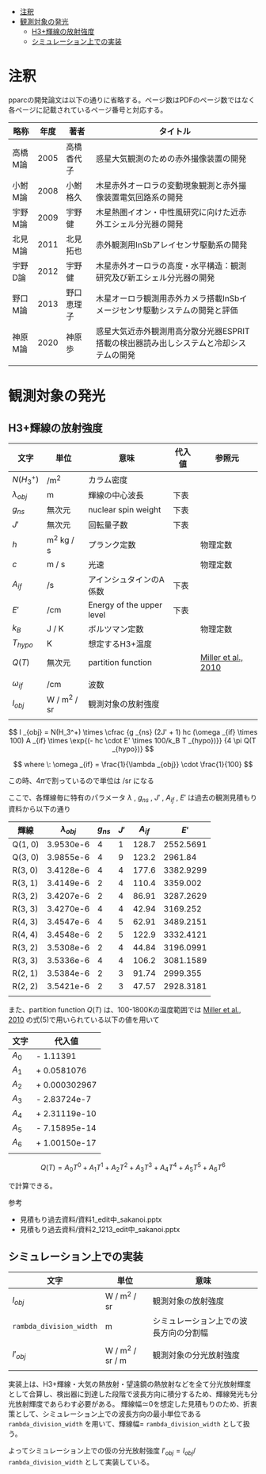 [Miller et al., 2010]: https://pubs.rsc.org/en/content/articlelanding/2010/FD/c004152c#!divAbstract

- [注釈](#注釈)
- [観測対象の発光](#観測対象の発光)
  - [H3+輝線の放射強度](#h3輝線の放射強度)
  - [シミュレーション上での実装](#シミュレーション上での実装)

# 注釈

pparcの開発論文は以下の通りに省略する。ページ数はPDFのページ数ではなく各ページに記載されているページ番号と対応する。

| 略称    | 年度 | 著者        | タイトル                                                                               |
| ------- | ---- | ----------- | -------------------------------------------------------------------------------------- |
| 高橋M論 | 2005 | 高橋 香代子 | 惑星大気観測のための赤外撮像装置の開発                                                 |
| 小鮒M論 | 2008 | 小鮒 格久   | 木星赤外オーロラの変動現象観測と赤外撮像装置電気回路系の開発                           |
| 宇野M論 | 2009 | 宇野 健     | 木星熱圏イオン・中性風研究に向けた近赤外エシェル分光器の開発                           |
| 北見M論 | 2011 | 北見 拓也   | 赤外観測用InSbアレイセンサ駆動系の開発                                                 |
| 宇野D論 | 2012 | 宇野 健     | 木星赤外オーロラの高度・水平構造：観測研究及び新エシェル分光器の開発                   |
| 野口M論 | 2013 | 野口 恵理子 | 木星オーロラ観測用赤外カメラ搭載InSbイメージセンサ駆動システムの開発と評価             |
| 神原M論 | 2020 | 神原 歩     | 惑星大気近赤外観測用高分散分光器ESPRIT搭載の検出器読み出しシステムと冷却システムの開発 |
|         |      |             |                                                                                        |

# 観測対象の発光

## H3+輝線の放射強度

| 文字             | 単位           | 意味                      | 代入値 | 参照元                  |
| ---------------- | -------------- | ------------------------- | ------ | ----------------------- |
| $N(H_3^+)$       | /m$^2$         | カラム密度                |        |                         |
| $\lambda _{obj}$ | m              | 輝線の中心波長            | 下表   |                         |
| $g _{ns}$        | 無次元         | nuclear spin weight       | 下表   |                         |
| $J'$             | 無次元         | 回転量子数                | 下表   |                         |
| $h$              | m$^2$ kg / s   | プランク定数              |        | 物理定数                |
| $c$              | m / s          | 光速                      |        | 物理定数                |
| $A _{if}$        | /s             | アインシュタインのA係数   | 下表   |                         |
| $E'$             | /cm            | Energy of the upper level | 下表   |                         |
| $k_B$            | J / K          | ボルツマン定数            |        | 物理定数                |
| $T _{hypo}$      | K              | 想定するH3+温度           |        |                         |
| $Q(T)$           | 無次元         | partition function        |        | [Miller et al., 2010][] |
|                  |                |                           |        |                         |
| $\omega _{if}$   | /cm            | 波数                      |        |                         |
| $I _{obj}$       | W / m$^2$ / sr | 観測対象の放射強度        |        |                         |
|                  |                |                           |        |                         |

$$
I _{obj}
= N(H_3^+) \times
  \cfrac
    {g _{ns} (2J' + 1) hc (\omega _{if} \times 100) A _{if} \times \exp{(- hc \cdot E' \times 100/k_B T _{hypo})}}
    {4 \pi Q(T _{hypo})}
$$

$$
where \:
\omega _{if} = \frac{1}{\lambda _{obj}} \cdot \frac{1}{100}
$$

この時、$4\pi$で割っているので単位は /sr になる

ここで、各輝線毎に特有のパラメータ $\lambda$ , $g _{ns}$ , $J'$ , $A _{if}$ , $E'$ は過去の観測見積もり資料から以下の通り

| 輝線    | $\lambda _{obj}$ | $g _{ns}$ | $J'$ | $A _{if}$ | $E'$      |
| ------- | ---------------- | --------- | ---- | --------- | --------- |
| Q(1, 0) | 3.9530e-6        | 4         | 1    | 128.7     | 2552.5691 |
| Q(3, 0) | 3.9855e-6        | 4         | 9    | 123.2     | 2961.84   |
| R(3, 0) | 3.4128e-6        | 4         | 4    | 177.6     | 3382.9299 |
| R(3, 1) | 3.4149e-6        | 2         | 4    | 110.4     | 3359.002  |
| R(3, 2) | 3.4207e-6        | 2         | 4    | 86.91     | 3287.2629 |
| R(3, 3) | 3.4270e-6        | 4         | 4    | 42.94     | 3169.252  |
| R(4, 3) | 3.4547e-6        | 4         | 5    | 62.91     | 3489.2151 |
| R(4, 4) | 3.4548e-6        | 2         | 5    | 122.9     | 3332.4121 |
| R(3, 2) | 3.5308e-6        | 2         | 4    | 44.84     | 3196.0991 |
| R(3, 3) | 3.5336e-6        | 4         | 4    | 106.2     | 3081.1589 |
| R(2, 1) | 3.5384e-6        | 2         | 3    | 91.74     | 2999.355  |
| R(2, 2) | 3.5421e-6        | 2         | 3    | 47.57     | 2928.3181 |
|         |                  |           |      |           |           |

また、partition function $Q(T)$ は、100-1800Kの温度範囲では [Miller et al., 2010][] の式(5)で用いられている以下の値を用いて

| 文字  | 代入値        |
| ----- | ------------- |
| $A_0$ | - 1.11391     |
| $A_1$ | + 0.0581076   |
| $A_2$ | + 0.000302967 |
| $A_3$ | - 2.83724e-7  |
| $A_4$ | + 2.31119e-10 |
| $A_5$ | - 7.15895e-14 |
| $A_6$ | + 1.00150e-17 |
|       |               |

$$
Q(T) = A_0 T^0 + A_1 T^1 + A_2 T^2 + A_3 T^3 + A_4 T^4 + A_5 T^5 + A_6 T^6
$$

で計算できる。

参考

- 見積もり過去資料/資料1_edit中_sakanoi.pptx
- 見積もり過去資料/資料2_1213_edit中_sakanoi.pptx

## シミュレーション上での実装

| 文字                    | 単位               | 意味                                   |
| ----------------------- | ------------------ | -------------------------------------- |
| $I _{obj}$              | W / m$^2$ / sr     | 観測対象の放射強度                     |
| `rambda_division_width` | m                  | シミュレーション上での波長方向の分割幅 |
|                         |                    |                                        |
| $I' _{obj}$             | W / m$^2$ / sr / m | 観測対象の分光放射強度                 |
|                         |                    |                                        |

実装上は、H3+輝線・大気の熱放射・望遠鏡の熱放射などを全て分光放射輝度として合算し、検出器に到達した段階で波長方向に積分するため、輝線発光も分光放射輝度であらわす必要がある。
輝線幅≃0を想定した見積もりのため、折衷策として、シミュレーション上での波長方向の最小単位である `rambda_division_width` を用いて、輝線幅= `rambda_division_width` として扱う。

よってシミュレーション上での仮の分光放射強度 $I' _{obj} = I _{obj} /$ `rambda_division_width` として実装している。
